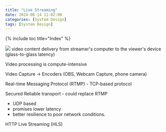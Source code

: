 ```yaml
---
title: "Live Streaming"
date: 2024-06-14 11:02:00
categories: [System Design]
tags: [System Design]
---
```

{% include toc title="Index" %}

![](https://www.youtube.com/watch?v=7AMRfNKwuYo)
video content delivery from streamer's computer to the viewer's device (glass-to-glass latency) 

Video processing is compute-intensive

Video Capture -> Encoders (OBS, Webcam Capture, phone camera)

Real-time Messaging Protocol (RTMP) 
    - TCP-based protocol

Secured Reliable transport - could replace RTMP
- UDP based 
- promises lower latency
- better resilience to poor network conditions.






HTTP Live Streaming (HLS)



